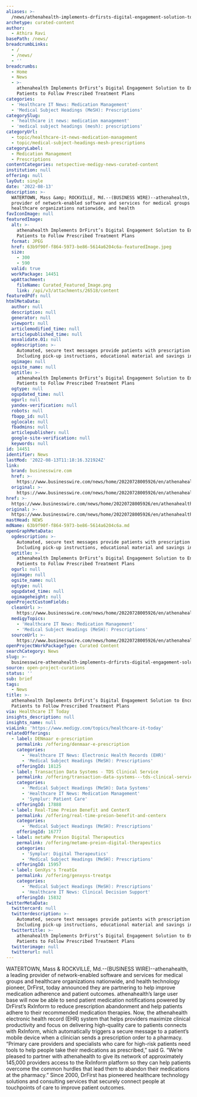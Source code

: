 ```yaml
---
aliases: >-
  /news/athenahealth-implements-drfirsts-digital-engagement-solution-to-encourage-patients-to-follow-prescribed-treatment-plans
archetype: curated-content
author:
  - Athira Ravi
basePath: /news/
breadcrumbLinks:
  - /
  - /news/
  - ''
breadcrumbs:
  - Home
  - News
  - >-
    athenahealth Implements DrFirst’s Digital Engagement Solution to Encourage
    Patients to Follow Prescribed Treatment Plans
categories:
  - 'Healthcare IT News: Medication Management'
  - 'Medical Subject Headings (MeSH): Prescriptions'
categorySlug:
  - 'healthcare it news: medication management'
  - 'medical subject headings (mesh): prescriptions'
categoryUrl:
  - topic/healthcare-it-news-medication-management
  - topic/medical-subject-headings-mesh-prescriptions
categoryLabel:
  - Medication Management
  - Prescriptions
contentCategories: netspective-medigy-news-curated-content
institution: null
offering: null
layOut: single
date: '2022-08-13'
description: >-
  WATERTOWN, Mass &amp; ROCKVILLE, Md.--(BUSINESS WIRE)--athenahealth, a leading
  provider of network-enabled software and services for medical groups and
  healthcare organizations nationwide, and health 
favIconImage: null
featuredImage:
  alt: >-
    athenahealth Implements DrFirst’s Digital Engagement Solution to Encourage
    Patients to Follow Prescribed Treatment Plans
  format: JPEG
  href: 63b9f90f-f864-5973-be86-5614a6204c6a-featuredImage.jpeg
  size:
    - 300
    - 590
  valid: true
  workPackage: 14451
  wpAttachment:
    fileName: Curated_Featured_Image.png
    link: /api/v3/attachments/26518/content
featuredPdf: null
htmlMetaData:
  author: null
  description: null
  generator: null
  viewport: null
  articlemodified_time: null
  articlepublished_time: null
  msvalidate.01: null
  ogdescription: >-
    Automated, secure text messages provide patients with prescription details,
    Including pick-up instructions, educational material and savings info.
  ogimage: null
  ogsite_name: null
  ogtitle: >-
    athenahealth Implements DrFirst’s Digital Engagement Solution to Encourage
    Patients to Follow Prescribed Treatment Plans
  ogtype: null
  ogupdated_time: null
  ogurl: null
  yandex-verification: null
  robots: null
  fbapp_id: null
  oglocale: null
  fbadmins: null
  articlepublisher: null
  google-site-verification: null
  keywords: null
id: 14451
identifier: News
lastMod: '2022-08-13T11:18:16.321924Z'
link:
  brand: businesswire.com
  href: >-
    https://www.businesswire.com/news/home/20220728005926/en/athenahealth-Implements-DrFirst%E2%80%99s-Digital-Engagement-Solution-to-Encourage-Patients-to-Follow-Prescribed-Treatment-Plans
  original: >-
    https://www.businesswire.com/news/home/20220728005926/en/athenahealth-Implements-DrFirst%E2%80%99s-Digital-Engagement-Solution-to-Encourage-Patients-to-Follow-Prescribed-Treatment-Plans
href: >-
  https://www.businesswire.com/news/home/20220728005926/en/athenahealth-Implements-DrFirst%E2%80%99s-Digital-Engagement-Solution-to-Encourage-Patients-to-Follow-Prescribed-Treatment-Plans
original: >-
  https://www.businesswire.com/news/home/20220728005926/en/athenahealth-Implements-DrFirst%E2%80%99s-Digital-Engagement-Solution-to-Encourage-Patients-to-Follow-Prescribed-Treatment-Plans
mastHead: NEWS
mdName: 63b9f90f-f864-5973-be86-5614a6204c6a.md
openGraphMetaData:
  ogdescription: >-
    Automated, secure text messages provide patients with prescription details,
    Including pick-up instructions, educational material and savings info.
  ogtitle: >-
    athenahealth Implements DrFirst’s Digital Engagement Solution to Encourage
    Patients to Follow Prescribed Treatment Plans
  ogurl: null
  ogimage: null
  ogsite_name: null
  ogtype: null
  ogupdated_time: null
  ogimageheight: null
openProjectCustomFields:
  cleanUrl: >-
    https://www.businesswire.com/news/home/20220728005926/en/athenahealth-Implements-DrFirst%E2%80%99s-Digital-Engagement-Solution-to-Encourage-Patients-to-Follow-Prescribed-Treatment-Plans
  medigyTopics:
    - 'Healthcare IT News: Medication Management'
    - 'Medical Subject Headings (MeSH): Prescriptions'
  sourceUrl: >-
    https://www.businesswire.com/news/home/20220728005926/en/athenahealth-Implements-DrFirst%E2%80%99s-Digital-Engagement-Solution-to-Encourage-Patients-to-Follow-Prescribed-Treatment-Plans
openProjectWorkPackageType: Curated Content
searchCategory: News
slug: >-
  businesswire-athenahealth-implements-drfirsts-digital-engagement-solution-to-encourage-patients-to-follow-prescribed-treatment-plans
source: open-project-curations
status: ''
sub: brief
tags:
  - News
title: >-
  athenahealth Implements DrFirst’s Digital Engagement Solution to Encourage
  Patients to Follow Prescribed Treatment Plans
via: Healthcare IT Today
insights_description: null
insights_name: null
viaLink: 'https://www.medigy.com/topics/healthcare-it-today'
relatedOfferings:
  - label: DENmaar e-prescription
    permalink: /offering/denmaar-e-prescription
    categories:
      - 'Healthcare IT News: Electronic Health Records (EHR)'
      - 'Medical Subject Headings (MeSH): Prescriptions'
    offeringId: 18125
  - label: Transaction Data Systems - TDS Clinical Service
    permalink: /offering/transaction-data-systems---tds-clinical-service
    categories:
      - 'Medical Subject Headings (MeSH): Data Systems'
      - 'Healthcare IT News: Medication Management'
      - 'Symplur: Patient Care'
    offeringId: 17888
  - label: Real-Time Preion Benefit and CenterX
    permalink: /offering/real-time-preion-benefit-and-centerx
    categories:
      - 'Medical Subject Headings (MeSH): Prescriptions'
    offeringId: 16777
  - label: metaMe Preion Digital Therapeutics
    permalink: /offering/metame-preion-digital-therapeutics
    categories:
      - 'Symplur: Digital Therapeutics'
      - 'Medical Subject Headings (MeSH): Prescriptions'
    offeringId: 15957
  - label: GenXys's TreatGx
    permalink: /offering/genxyss-treatgx
    categories:
      - 'Medical Subject Headings (MeSH): Prescriptions'
      - 'Healthcare IT News: Clinical Decision Support'
    offeringId: 15832
twitterMetaData:
  twittercard: null
  twitterdescription: >-
    Automated, secure text messages provide patients with prescription details,
    Including pick-up instructions, educational material and savings info.
  twittertitle: >-
    athenahealth Implements DrFirst’s Digital Engagement Solution to Encourage
    Patients to Follow Prescribed Treatment Plans
  twitterimage: null
  twitterurl: null
---
```

<p>WATERTOWN, Mass &amp; ROCKVILLE, Md.--(BUSINESS WIRE)--athenahealth, a leading provider of network-enabled software and services for medical groups and healthcare organizations nationwide, and health technology pioneer, DrFirst, today announced they are partnering to help improve medication adherence and patient outcomes.
athenahealth’s large user base will now be able to send patient medication notifications powered by DrFirst’s RxInform to reduce prescription abandonment and help patients adhere to their recommended medication therapies. Now, the athenahealth electronic health record (EHR) system that helps providers maximize clinical productivity and focus on delivering high-quality care to patients connects with RxInform, which automatically triggers a secure message to a patient’s mobile device when a clinician sends a prescription order to a pharmacy.
“Primary care providers and specialists who care for high-risk patients need tools to help people take their medications as prescribed,” said G.
“We’re pleased to partner with athenahealth to give its network of approximately 145,000 providers access to the RxInform platform so they can help patients overcome the common hurdles that lead them to abandon their medications at the pharmacy.”
Since 2000, DrFirst has pioneered healthcare technology solutions and consulting services that securely connect people at touchpoints of care to improve patient outcomes.</p>